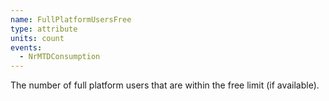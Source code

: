 ```yaml
---
name: FullPlatformUsersFree
type: attribute
units: count
events:
  - NrMTDConsumption
---
```


The number of full platform users that are within the free limit (if available).
